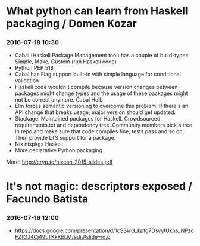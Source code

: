 # What python can learn from Haskell packaging / Domen Kozar
### 2016-07-18 10:30

- Cabal (Haskell Package Management tool) has a couple of build-types: Simple, Make, Custom (run Haskell code)
- Python PEP 518
- Cabal has Flag support built-in with simple language for conditional validation
- Haskell code wouldn't compile because version changes between packages might change types and the usage of
  these packages might not be correct anymore. Cabal Hell.
- Elm forces semantic versioning to overcome this problem. If there's an API change that breaks usage, major version
  should get updated.
- Stackage: Maintained packages for Haskell. Crowdsourced requirements.txt and dependency tree. Community members pick a
  tree in repo and make sure that code compiles fine, tests pass and so on. Then provide LTS support for a package.
- Nix  nixpkgs Haskell
- More declarative Python packaging

More:
http://cryp.to/nixcon-2015-slides.pdf

# It's not magic: descriptors exposed / Facundo Batista
### 2016-07-16 12:00

- https://docs.google.com/presentation/d/1cSSwG_kpfg7DsvytUkhs_NPzcFZfOJ4Cj49LTKkKELM/edit#slide=id.p
